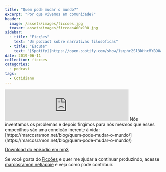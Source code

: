 ```yaml
---
title: "Quem pode mudar o mundo?"
excerpt: "Por que vivemos em comunidade?"
header:
  image: /assets/images/ficcoes.jpg
  teaser: assets/images/ficcoes400x200.jpg
sidebar:
  - title: "Ficções"
    text: "Um podcast sobre narrativas filosóficas"
  - title: "Escute"
    text: "[Spotify](https://open.spotify.com/show/1smphr2Sl3kHncMYB984rc?si=Ds7GV4oNQnGxsm-bxYvasA), [Google](https://podcasts.google.com/?feed=aHR0cHM6Ly9hbmNob3IuZm0vcy9hOWM4NWIwL3BvZGNhc3QvcnNz) ou [RSS](https://anchor.fm/s/a9c85b0/podcast/rss)"
date: 2019-06-11
collection: ficcoes
categories:
  - podcast
tags: 
  - Cotidiano
---
```


<iframe src="https://anchor.fm/podcastficcoes/embed/episodes/Quem-pode-mudar-o-mundo-e4ahcv" height="102px" width="400px" frameborder="0" scrolling="no"></iframe>
Nós inventamos os problemas e depois fingimos para nós mesmos que esses empecilhos são uma condição inerente à vida: [https://marcosramon.net/blog/quem-pode-mudar-o-mundo/](https://marcosramon.net/blog/quem-pode-mudar-o-mundo/)

[Download do episódio em mp3](https://s3-us-west-2.amazonaws.com/anchor-audio-bank/production/2019-5-11/16819962-44100-2-d3a0b96fca546.mp3)
 
Se você gosta do [Ficções](https://marcosramon.net/ficcoes/) e quer me ajudar a continuar produzindo, acesse [marcosramon.net/apoie](https://marcosramon.net/apoie/) e veja como pode contribuir.
